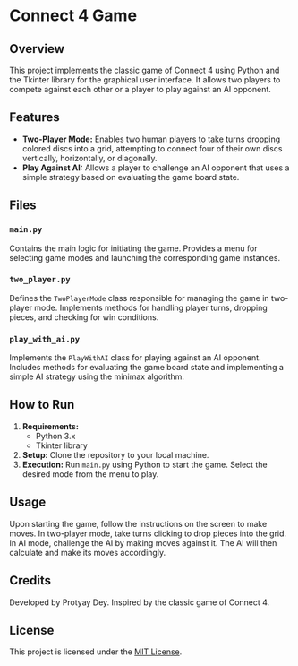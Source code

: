 <!DOCTYPE html>
<html lang="en">
<head>
  <meta charset="UTF-8">
</head>
<body>

<h1>Connect 4 Game</h1>

<h2>Overview</h2>

<p>This project implements the classic game of Connect 4 using Python and the Tkinter library for the graphical user interface. It allows two players to compete against each other or a player to play against an AI opponent.</p>

<h2>Features</h2>

<ul>
  <li><strong>Two-Player Mode:</strong> Enables two human players to take turns dropping colored discs into a grid, attempting to connect four of their own discs vertically, horizontally, or diagonally.</li>
  
  <li><strong>Play Against AI:</strong> Allows a player to challenge an AI opponent that uses a simple strategy based on evaluating the game board state.</li>
</ul>

<h2>Files</h2>

<h3><code>main.py</code></h3>

<p>Contains the main logic for initiating the game. Provides a menu for selecting game modes and launching the corresponding game instances.</p>

<h3><code>two_player.py</code></h3>

<p>Defines the <code>TwoPlayerMode</code> class responsible for managing the game in two-player mode. Implements methods for handling player turns, dropping pieces, and checking for win conditions.</p>

<h3><code>play_with_ai.py</code></h3>

<p>Implements the <code>PlayWithAI</code> class for playing against an AI opponent. Includes methods for evaluating the game board state and implementing a simple AI strategy using the minimax algorithm.</p>

<h2>How to Run</h2>

<ol>
  <li><strong>Requirements:</strong>
    <ul>
      <li>Python 3.x</li>
      <li>Tkinter library</li>
    </ul>
  </li>
  <li><strong>Setup:</strong> Clone the repository to your local machine.</li>
  <li><strong>Execution:</strong> Run <code>main.py</code> using Python to start the game. Select the desired mode from the menu to play.</li>
</ol>

<h2>Usage</h2>

<p>Upon starting the game, follow the instructions on the screen to make moves. In two-player mode, take turns clicking to drop pieces into the grid. In AI mode, challenge the AI by making moves against it. The AI will then calculate and make its moves accordingly.</p>

<h2>Credits</h2>

<p>Developed by Protyay Dey. Inspired by the classic game of Connect 4.</p>

<h2>License</h2>

<p>This project is licensed under the <a href="LICENSE">MIT License</a>.</p>

</body>
</html>
